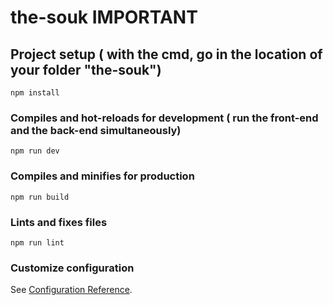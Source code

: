 # the-souk IMPORTANT

## Project setup ( with the cmd, go in the location of your folder "the-souk")
```
npm install
```

### Compiles and hot-reloads for development ( run the front-end and the back-end simultaneously)
```
npm run dev
```

### Compiles and minifies for production
```
npm run build
```

### Lints and fixes files
```
npm run lint
```

### Customize configuration
See [Configuration Reference](https://cli.vuejs.org/config/).

